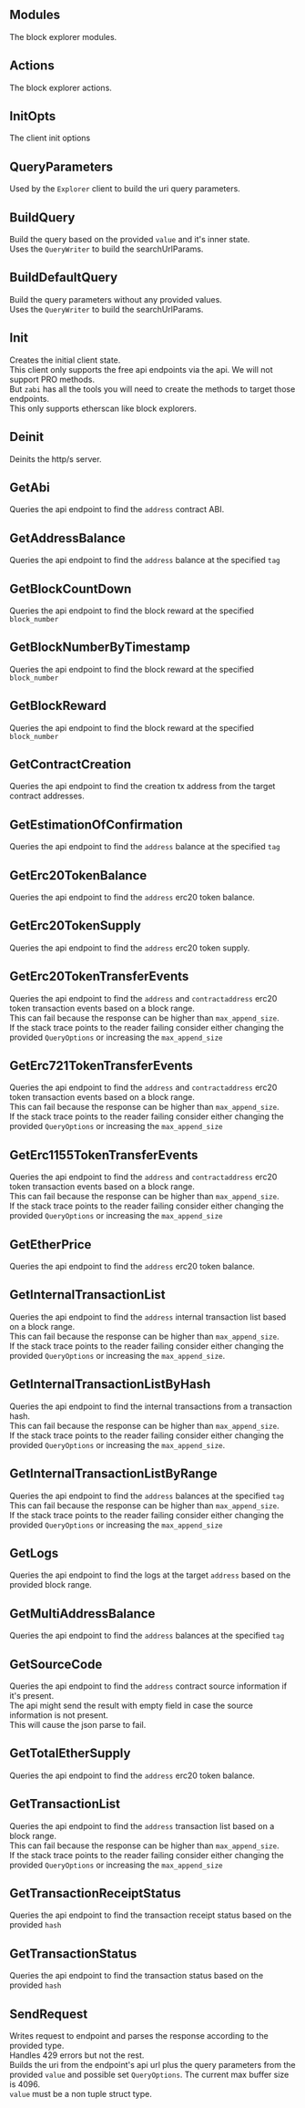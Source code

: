 ## Modules
The block explorer modules.

## Actions
The block explorer actions.

## InitOpts
The client init options

## QueryParameters
Used by the `Explorer` client to build the uri query parameters.

## BuildQuery
Build the query based on the provided `value` and it's inner state.\
Uses the `QueryWriter` to build the searchUrlParams.

## BuildDefaultQuery
Build the query parameters without any provided values.\
Uses the `QueryWriter` to build the searchUrlParams.

## Init
Creates the initial client state.\
This client only supports the free api endpoints via the api. We will not support PRO methods.\
But `zabi` has all the tools you will need to create the methods to target those endpoints.\
This only supports etherscan like block explorers.

## Deinit
Deinits the http/s server.

## GetAbi
Queries the api endpoint to find the `address` contract ABI.

## GetAddressBalance
Queries the api endpoint to find the `address` balance at the specified `tag`

## GetBlockCountDown
Queries the api endpoint to find the block reward at the specified `block_number`

## GetBlockNumberByTimestamp
Queries the api endpoint to find the block reward at the specified `block_number`

## GetBlockReward
Queries the api endpoint to find the block reward at the specified `block_number`

## GetContractCreation
Queries the api endpoint to find the creation tx address from the target contract addresses.

## GetEstimationOfConfirmation
Queries the api endpoint to find the `address` balance at the specified `tag`

## GetErc20TokenBalance
Queries the api endpoint to find the `address` erc20 token balance.

## GetErc20TokenSupply
Queries the api endpoint to find the `address` erc20 token supply.

## GetErc20TokenTransferEvents
Queries the api endpoint to find the `address` and `contractaddress` erc20 token transaction events based on a block range.\
This can fail because the response can be higher than `max_append_size`.\
If the stack trace points to the reader failing consider either changing the provided `QueryOptions`
or increasing the `max_append_size`

## GetErc721TokenTransferEvents
Queries the api endpoint to find the `address` and `contractaddress` erc20 token transaction events based on a block range.\
This can fail because the response can be higher than `max_append_size`.\
If the stack trace points to the reader failing consider either changing the provided `QueryOptions`
or increasing the `max_append_size`

## GetErc1155TokenTransferEvents
Queries the api endpoint to find the `address` and `contractaddress` erc20 token transaction events based on a block range.\
This can fail because the response can be higher than `max_append_size`.\
If the stack trace points to the reader failing consider either changing the provided `QueryOptions`
or increasing the `max_append_size`

## GetEtherPrice
Queries the api endpoint to find the `address` erc20 token balance.

## GetInternalTransactionList
Queries the api endpoint to find the `address` internal transaction list based on a block range.\
This can fail because the response can be higher than `max_append_size`.\
If the stack trace points to the reader failing consider either changing the provided `QueryOptions`
or increasing the `max_append_size`.

## GetInternalTransactionListByHash
Queries the api endpoint to find the internal transactions from a transaction hash.\
This can fail because the response can be higher than `max_append_size`.\
If the stack trace points to the reader failing consider either changing the provided `QueryOptions`
or increasing the `max_append_size`.

## GetInternalTransactionListByRange
Queries the api endpoint to find the `address` balances at the specified `tag`
This can fail because the response can be higher than `max_append_size`.\
If the stack trace points to the reader failing consider either changing the provided `QueryOptions`
or increasing the `max_append_size`

## GetLogs
Queries the api endpoint to find the logs at the target `address` based on the provided block range.

## GetMultiAddressBalance
Queries the api endpoint to find the `address` balances at the specified `tag`

## GetSourceCode
Queries the api endpoint to find the `address` contract source information if it's present.\
The api might send the result with empty field in case the source information is not present.\
This will cause the json parse to fail.

## GetTotalEtherSupply
Queries the api endpoint to find the `address` erc20 token balance.

## GetTransactionList
Queries the api endpoint to find the `address` transaction list based on a block range.\
This can fail because the response can be higher than `max_append_size`.\
If the stack trace points to the reader failing consider either changing the provided `QueryOptions`
or increasing the `max_append_size`

## GetTransactionReceiptStatus
Queries the api endpoint to find the transaction receipt status based on the provided `hash`

## GetTransactionStatus
Queries the api endpoint to find the transaction status based on the provided `hash`

## SendRequest
Writes request to endpoint and parses the response according to the provided type.\
Handles 429 errors but not the rest.\
Builds the uri from the endpoint's api url plus the query parameters from the provided `value`
and possible set `QueryOptions`. The current max buffer size is 4096.\
`value` must be a non tuple struct type.

